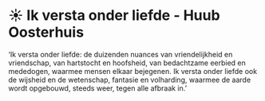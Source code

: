# ☀️ Ik versta onder liefde - Huub Oosterhuis 
‘Ik versta onder liefde:
de duizenden nuances van vriendelijkheid en vriendschap,
van hartstocht en hoofsheid,
van bedachtzame eerbied en mededogen,
waarmee mensen elkaar bejegenen.
Ik versta onder liefde
ook de wijsheid en de wetenschap,
fantasie en volharding,
waarmee de aarde wordt opgebouwd,
steeds weer,
tegen alle afbraak in.’